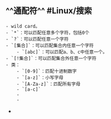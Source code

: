 ## ^^通配符^^  #Linux/搜索
	- wild card。
	- `*`：可以匹配任意多个字符，包括0个
	- `?`：可以匹配任意一个字符
	- `[集合]`：可以匹配集合内任意一个字符
		- `[abc]`：可以匹配a、b、c中任意一个。
	- `[!集合]`：可以匹配集合外任意一个字符
	- 类：
		- `[0-9]`：匹配十进制数字
		- `[a-z]`：小写字母
		- `[A-Za-z]`：匹配所有字母
		- `[a-c]`
		-
		-
-